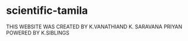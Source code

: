 # scientific-tamila
THIS WEBSITE WAS CREATED BY K.VANATHIAND K. SARAVANA PRIYAN POWERED BY K.SIBLINGS 
